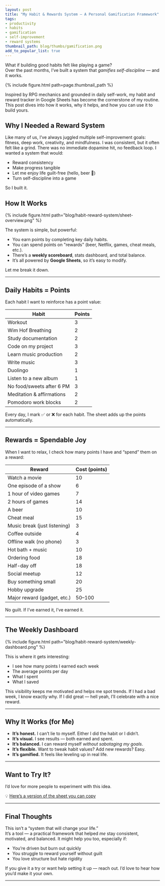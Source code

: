 ```yaml
---
layout: post
title: "My Habit & Rewards System — A Personal Gamification Framework"
tags:
- productivity
- habits
- gamification
- self-improvement
- reward systems
thumbnail_path: blog/thumbs/gamification.png
add_to_popular_list: true
---
```


What if building good habits felt like playing a game?  
Over the past months, I’ve built a system that *gamifies self-discipline* — and it works.

{% include figure.html path=page.thumbnail_path %}

Inspired by RPG mechanics and grounded in daily self-work, my habit and reward tracker in Google Sheets has become the cornerstone of my routine. This post dives into how it works, why it helps, and how you can use it to build yours.

## Why I Needed a Reward System

Like many of us, I’ve always juggled multiple self-improvement goals: fitness, deep work, creativity, and mindfulness. I was consistent, but it often felt like a grind. There was no immediate dopamine hit, no feedback loop. I wanted a system that would:

- Reward consistency
- Make progress tangible
- Let me enjoy life guilt-free (hello, beer 👀)
- Turn self-discipline into a game

So I built it.

## How It Works

{% include figure.html path="blog/habit-reward-system/sheet-overview.png" %}

The system is simple, but powerful:

- You earn points by completing key daily habits.
- You can spend points on "rewards" (beer, Netflix, games, cheat meals, etc.).
- There’s a **weekly scoreboard**, stats dashboard, and total balance.
- It’s all powered by **Google Sheets**, so it’s easy to modify.

Let me break it down.

---

## Daily Habits = Points

Each habit I want to reinforce has a point value:

| Habit                          | Points |
|-------------------------------|--------|
| Workout                       | 3      |
| Wim Hof Breathing             | 2      |
| Study documentation           | 2      |
| Code on my project            | 3      |
| Learn music production        | 2      |
| Write music                   | 3      |
| Duolingo                      | 1      |
| Listen to a new album         | 1      |
| No food/sweets after 6 PM     | 3      |
| Meditation & affirmations     | 2      |
| Pomodoro work blocks          | 2      |

Every day, I mark ✅ or ❌ for each habit. The sheet adds up the points automatically.

---

## Rewards = Spendable Joy

When I want to relax, I check how many points I have and “spend” them on a reward:

| Reward                        | Cost (points) |
|------------------------------|---------------|
| Watch a movie                | 10            |
| One episode of a show        | 6             |
| 1 hour of video games        | 7             |
| 2 hours of games             | 14            |
| A beer                       | 10            |
| Cheat meal                   | 15            |
| Music break (just listening) | 3             |
| Coffee outside               | 4             |
| Offline walk (no phone)      | 3             |
| Hot bath + music             | 10            |
| Ordering food                | 18            |
| Half-day off                 | 18            |
| Social meetup                | 12            |
| Buy something small          | 20            |
| Hobby upgrade                | 25            |
| Major reward (gadget, etc.)  | 50–100        |

No guilt. If I’ve earned it, I’ve earned it.

---

## The Weekly Dashboard

{% include figure.html path="blog/habit-reward-system/weekly-dashboard.png" %}

This is where it gets interesting:

- I see how many points I earned each week
- The average points per day
- What I spent
- What I saved

This visibility keeps me motivated and helps me spot trends. If I had a bad week, I know exactly why. If I did great — hell yeah, I’ll celebrate with a nice reward.

---

## Why It Works (for Me)

- **It’s honest.** I can’t lie to myself. Either I did the habit or I didn’t.
- **It’s visual.** I see results — both earned and spent.
- **It’s balanced.** I can reward myself *without sabotaging my goals*.
- **It’s flexible.** Want to tweak habit values? Add new rewards? Easy.
- **It’s gamified.** It feels like leveling up in real life.

---

## Want to Try It?

I’d love for more people to experiment with this idea.

💡 [Here’s a version of the sheet you can copy](https://docs.google.com/spreadsheets/d/1zaSfL4eZLlWLyZxX_GSgkh2CbiqeN0VmNUP4h1RDL60/edit?usp=sharing)

---

## Final Thoughts

This isn’t a “system that will change your life.”  
It’s a tool — a practical framework that helped *me* stay consistent, motivated, and balanced. It might help you too, especially if:

- You’re driven but burn out quickly
- You struggle to reward yourself without guilt
- You love structure but hate rigidity

If you give it a try or want help setting it up — reach out. I’d love to hear how you’d make it your own.

---